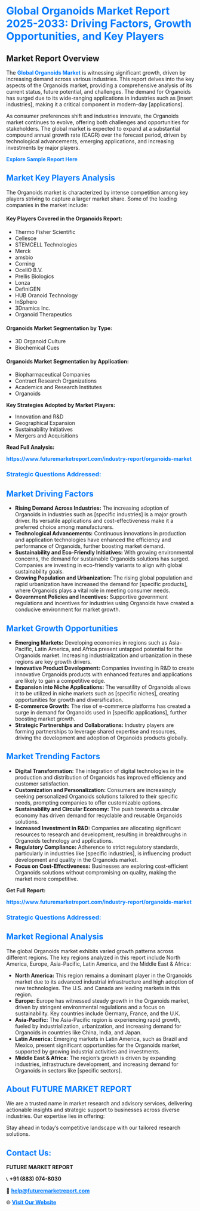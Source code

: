 <h1 style="color: #007BFF;">Global Organoids Market Report 2025-2033: Driving Factors, Growth Opportunities, and Key Players</h1>

<section id="overview">
<h2>Market Report Overview</h2>
<p>The <a href="https://www.futuremarketreport.com/industry-report/organoids-market" style="color: #007BFF; text-decoration: none;"><strong>Global Organoids Market</strong></a> is witnessing significant growth, driven by increasing demand across various industries. This report delves into the key aspects of the Organoids market, providing a comprehensive analysis of its current status, future potential, and challenges. The demand for Organoids has surged due to its wide-ranging applications in industries such as [insert industries], making it a critical component in modern-day [applications].</p>
<p>As consumer preferences shift and industries innovate, the Organoids market continues to evolve, offering both challenges and opportunities for stakeholders. The global market is expected to expand at a substantial compound annual growth rate (CAGR) over the forecast period, driven by technological advancements, emerging applications, and increasing investments by major players.</p>
</section>

<section id="overview">
<p><a href="https://www.futuremarketreport.com/request-sample/reportId=122475" style="color: #007BFF; text-decoration: none;"><strong>Explore Sample Report Here</strong></a></p>
</section>

<section id="key-players">
<h2 style="color: #007BFF;">Market Key Players Analysis</h2>
<p>The Organoids market is characterized by intense competition among key players striving to capture a larger market share. Some of the leading companies in the market include:</p>
<h4>Key Players Covered in the Organoids Report:</h4>
<ul><li>Thermo Fisher Scientific</li><li>Cellesce</li><li>STEMCELL Technologies</li><li>Merck</li><li>amsbio</li><li>Corning</li><li>OcellO B.V.</li><li>Prellis Biologics</li><li>Lonza</li><li>DefiniGEN</li><li>HUB Oranoid Technology</li><li>InSphero</li><li>3Dnamics Inc.</li><li>Organoid Therapeutics</li></ul>
<h4>Organoids Market Segmentation by Type:</h4>
<ul><li>3D Organoid Culture</li><li>Biochemical Cues</li></ul>

<h4>Organoids Market Segmentation by Application:</h4>
<ul><li>Biopharmaceutical Companies</li><li>Contract Research Organizations</li><li>Academics and Research Institutes</li><li>Organoids</li></ul>
<p><strong>Key Strategies Adopted by Market Players:</strong></p>
<ul>
<li>Innovation and R&D</li>
<li>Geographical Expansion</li>
<li>Sustainability Initiatives</li>
<li>Mergers and Acquisitions</li>
</ul>
</section>

<section>
<p><strong>Read Full Analysis: </strong></p><a href="https://www.futuremarketreport.com/industry-report/organoids-market" style="color: #007BFF; text-decoration: none;"><strong>https://www.futuremarketreport.com/industry-report/organoids-market</strong></a>
<h3 style="color: #007BFF;">Strategic Questions Addressed:</h3>
</section>

<section id="driving-factors">
<h2 style="color: #007BFF;">Market Driving Factors</h2>
<ul>
<li><strong>Rising Demand Across Industries:</strong> The increasing adoption of Organoids in industries such as [specific industries] is a major growth driver. Its versatile applications and cost-effectiveness make it a preferred choice among manufacturers.</li>
<li><strong>Technological Advancements:</strong> Continuous innovations in production and application technologies have enhanced the efficiency and performance of Organoids, further boosting market demand.</li>
<li><strong>Sustainability and Eco-Friendly Initiatives:</strong> With growing environmental concerns, the demand for sustainable Organoids solutions has surged. Companies are investing in eco-friendly variants to align with global sustainability goals.</li>
<li><strong>Growing Population and Urbanization:</strong> The rising global population and rapid urbanization have increased the demand for [specific products], where Organoids plays a vital role in meeting consumer needs.</li>
<li><strong>Government Policies and Incentives:</strong> Supportive government regulations and incentives for industries using Organoids have created a conducive environment for market growth.</li>
</ul>
</section>

<section id="growth-opportunities">
<h2 style="color: #007BFF;">Market Growth Opportunities</h2>
<ul>
<li><strong>Emerging Markets:</strong> Developing economies in regions such as Asia-Pacific, Latin America, and Africa present untapped potential for the Organoids market. Increasing industrialization and urbanization in these regions are key growth drivers.</li>
<li><strong>Innovative Product Development:</strong> Companies investing in R&D to create innovative Organoids products with enhanced features and applications are likely to gain a competitive edge.</li>
<li><strong>Expansion into Niche Applications:</strong> The versatility of Organoids allows it to be utilized in niche markets such as [specific niches], creating opportunities for growth and diversification.</li>
<li><strong>E-commerce Growth:</strong> The rise of e-commerce platforms has created a surge in demand for Organoids used in [specific applications], further boosting market growth.</li>
<li><strong>Strategic Partnerships and Collaborations:</strong> Industry players are forming partnerships to leverage shared expertise and resources, driving the development and adoption of Organoids products globally.</li>
</ul>
</section>

<section id="trending-factors">
<h2 style="color: #007BFF;">Market Trending Factors</h2>
<ul>
<li><strong>Digital Transformation:</strong> The integration of digital technologies in the production and distribution of Organoids has improved efficiency and customer satisfaction.</li>
<li><strong>Customization and Personalization:</strong> Consumers are increasingly seeking personalized Organoids solutions tailored to their specific needs, prompting companies to offer customizable options.</li>
<li><strong>Sustainability and Circular Economy:</strong> The push towards a circular economy has driven demand for recyclable and reusable Organoids solutions.</li>
<li><strong>Increased Investment in R&D:</strong> Companies are allocating significant resources to research and development, resulting in breakthroughs in Organoids technology and applications.</li>
<li><strong>Regulatory Compliance:</strong> Adherence to strict regulatory standards, particularly in industries like [specific industries], is influencing product development and quality in the Organoids market.</li>
<li><strong>Focus on Cost-Effectiveness:</strong> Businesses are exploring cost-efficient Organoids solutions without compromising on quality, making the market more competitive.</li>
</ul>
</section>

<section>
<p><strong>Get Full Report: </strong></p><a href="https://www.futuremarketreport.com/industry-report/organoids-market" style="color: #007BFF; text-decoration: none;"><strong>https://www.futuremarketreport.com/industry-report/organoids-market</strong></a>
<h3 style="color: #007BFF;">Strategic Questions Addressed:</h3>
</section>


<section id="regional-analysis">
<h2 style="color: #007BFF;">Market Regional Analysis</h2>
<p>The global Organoids market exhibits varied growth patterns across different regions. The key regions analyzed in this report include North America, Europe, Asia-Pacific, Latin America, and the Middle East & Africa:</p>
<ul>
<li><strong>North America:</strong> This region remains a dominant player in the Organoids market due to its advanced industrial infrastructure and high adoption of new technologies. The U.S. and Canada are leading markets in this region.</li>
<li><strong>Europe:</strong> Europe has witnessed steady growth in the Organoids market, driven by stringent environmental regulations and a focus on sustainability. Key countries include Germany, France, and the U.K.</li>
<li><strong>Asia-Pacific:</strong> The Asia-Pacific region is experiencing rapid growth, fueled by industrialization, urbanization, and increasing demand for Organoids in countries like China, India, and Japan.</li>
<li><strong>Latin America:</strong> Emerging markets in Latin America, such as Brazil and Mexico, present significant opportunities for the Organoids market, supported by growing industrial activities and investments.</li>
<li><strong>Middle East & Africa:</strong> The region’s growth is driven by expanding industries, infrastructure development, and increasing demand for Organoids in sectors like [specific sectors].</li>
</ul>
</section>

<footer>
<h2 style="color: #007BFF;">About FUTURE MARKET REPORT</h2>
<p>We are a trusted name in market research and advisory services, delivering actionable insights and strategic support to businesses across diverse industries. Our expertise lies in offering:</p>

<p>Stay ahead in today’s competitive landscape with our tailored research solutions.</p>

<h2 style="color: #007BFF;">Contact Us:</h2>
<p><strong>FUTURE MARKET REPORT</strong></p>
<p>📞 <strong>+91 (883) 074-8030</strong></p>
<p>📧 <strong><a href="mailto:help@futuremarketreport.com" style="color: #007BFF;">help@futuremarketreport.com</a></strong></p>
<p>🌐 <strong><a href="https://www.futuremarketreport.com/" style="color: #007BFF;">Visit Our Website</a></strong></p>
</footer>